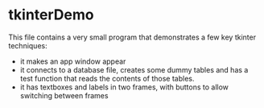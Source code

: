 # tkinterDemo

This file contains a very small program that demonstrates a few key tkinter techniques:

* it makes an app window appear
* it connects to a database file, creates some dummy tables and has a test function that reads the contents of those tables.
* it has textboxes and labels in two frames, with buttons to allow switching between frames
